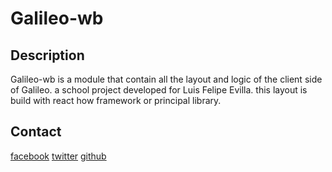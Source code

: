 # Galileo-wb

## Description 

Galileo-wb is a module that contain all the layout and logic of the client side of Galileo. a school project developed for Luis Felipe Evilla. this layout is build with react how framework or principal library.

## Contact

[facebook](https://wwww.facebook.com/Evilla88)
[twitter](https://wwww.twitter.com/evilla_felipe)
[github](https://www.github.com/luisFelipeEvilla)